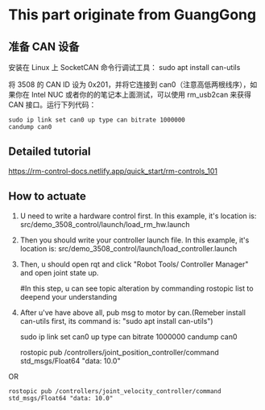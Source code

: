 # This part originate from GuangGong 

## 准备 CAN 设备

安装在 Linux 上 SocketCAN 命令行调试工具：
    sudo apt install can-utils

将 3508 的 CAN ID 设为 0x201，并将它连接到 can0（注意高低两根线序），如果你在 Intel NUC 或者你的的笔记本上面测试，可以使用 rm_usb2can 来获得 CAN 接口。运行下列代码：

    sudo ip link set can0 up type can bitrate 1000000
    candump can0


## Detailed tutorial
https://rm-control-docs.netlify.app/quick_start/rm-controls_101


## How to actuate 
1. U need to write a hardware control first. In this example, it's location is:
src/demo_3508_control/launch/load_rm_hw.launch

2. Then you should write your controller launch file. In this example, it's location is:
src/demo_3508_control/launch/load_controller.launch

3. Then, u should open rqt and click "Robot Tools/ Controller Manager" and open joint state up.
    
    #In this step, u can see topic alteration by commanding rostopic list to deepend your understanding
    
4. After u've have above all, pub msg to motor by can.(Remeber install can-utils first, its command is: "sudo apt install can-utils")

    sudo ip link set can0 up type can bitrate 1000000
    candump can0

    rostopic pub /controllers/joint_position_controller/command std_msgs/Float64 "data: 10.0"

OR 

    rostopic pub /controllers/joint_velocity_controller/command std_msgs/Float64 "data: 10.0"
